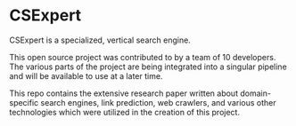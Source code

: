 # CSExpert

CSExpert is a specialized, vertical search engine.

This open source project was contributed to by a team of 10 developers.
The various parts of the project are being integrated into a singular pipeline and will be available to use at a later time.

This repo contains the extensive research paper written about domain-specific search engines, link prediction, web crawlers, and various other technologies which were utilized in the creation of this project. 
